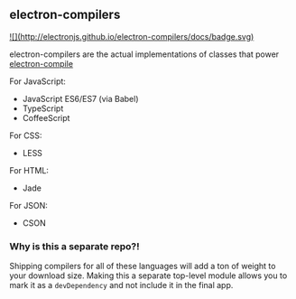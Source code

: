 ## electron-compilers

<a href="http://electronjs.github.io/electron-compilers/docs">
![](http://electronjs.github.io/electron-compilers/docs/badge.svg)
</a>

electron-compilers are the actual implementations of classes that power
[electron-compile](https://github.com/electronjs/electron-compile)

For JavaScript:

* JavaScript ES6/ES7 (via Babel)
* TypeScript
* CoffeeScript

For CSS:

* LESS

For HTML:

* Jade

For JSON:

* CSON

### Why is this a separate repo?!

Shipping compilers for all of these languages will add a ton of weight to your
download size. Making this a separate top-level module allows you to mark it
as a `devDependency` and not include it in the final app.
